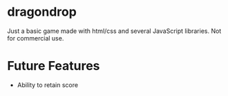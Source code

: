 # dragondrop

Just a basic game made with html/css and several JavaScript libraries. Not for commercial use.

Future Features
================
* Ability to retain score
